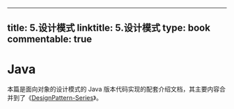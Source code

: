 
---
title: 5.设计模式
linktitle: 5.设计模式
type: book
commentable: true
---

# Java

本篇是面向对象的设计模式的 Java 版本代码实现的配套介绍文档，其主要内容合并到了《[DesignPattern-Series](https://github.com/wx-chevalier/DesignPattern-Series?q=)》。

    